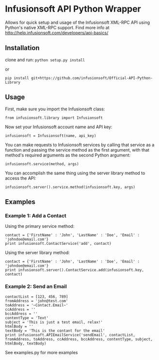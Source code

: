 # Infusionsoft API Python Wrapper
Allows for quick setup and usage of the Infusionsoft XML-RPC API  using Python's native XML-RPC support. Find more info at http://help.infusionsoft.com/developers/api-basics/

## Installation

clone and run: ``python setup.py install``

or

``pip install git+https://github.com/infusionsoft/Official-API-Python-Library``


## Usage
First, make sure you import the Infusionsoft class:

	from infusionsoft.library import Infusionsoft

Now set your Infusionsoft account name and API key:

	infusionsoft = Infusionsoft(name, api_key)

You can make requests to Infusionsoft services by calling that service as a function and passing the service method as the first argument, with that method's required arguments as the second Python argument:

	infusionsoft.service(method, args)

You can accomplish the same thing using the server library method to access the API:

	infusionsoft.server().service.method(infusionsoft.key, args)

## Examples

### Example 1: Add a Contact
Using the primary service method:

	contact = {'FirstName' : 'John', 'LastName' : 'Doe', 'Email' : 'johndoe@email.com'}
	print infusionsoft.ContactService('add', contact)

Using the server library method:

	contact = {'FirstName' : 'John', 'LastName' : 'Doe', 'Email' : 'johndoe@email.com'}
	print infusionsoft.server().ContactService.add(infusionsoft.key, contact)

### Example 2: Send an Email
	contactList = [123, 456, 789]
	fromAddress = 'john@test.com'
	toAddress = '~Contact.Email~'
	ccAddress = ''
	bccAddress = ''
	contentType = 'Text'
	subject = 'This is just a test email, relax!'
	htmlBody = ''
	textBody = 'This is the contant for the email'
	print infusionsoft.APIEmailService('sendEmail', contactList, fromAddress, toAddress, ccAddress, bccAddress, contentType, subject, htmlBody, textBody)

See examples.py for more examples